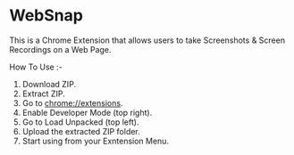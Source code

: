 # WebSnap
This is a Chrome Extension that allows users to take Screenshots &amp; Screen Recordings on a Web Page.

How To Use :-
1. Download ZIP.
2. Extract ZIP.
3. Go to [chrome://extensions](https:chrome://extensions).
4. Enable Developer Mode (top right).
5. Go to Load Unpacked (top left).
6. Upload the extracted ZIP folder.
7. Start using from your Exntension Menu.
